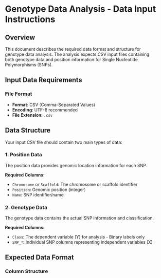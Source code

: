 # Genotype Data Analysis - Data Input Instructions

## Overview

This document describes the required data format and structure for genotype data analysis. The analysis expects CSV input files containing both genotype data and position information for Single Nucleotide Polymorphisms (SNPs).

## Input Data Requirements

### File Format
- **Format**: CSV (Comma-Separated Values)
- **Encoding**: UTF-8 recommended
- **File Extension**: `.csv`

## Data Structure

Your input CSV file should contain two main types of data:

### 1. Position Data
The position data provides genomic location information for each SNP.

**Required Columns:**
- `Chromosome` or `Scaffold`: The chromosome or scaffold identifier
- `Position`: Genomic position (integer)
- `Name`: SNP identifier/name

### 2. Genotype Data
The genotype data contains the actual SNP information and classification.

**Required Columns:**
- `Class`: The dependent variable (Y) for analysis - Binary labels only
- `SNP_*`: Individual SNP columns representing independent variables (X)

## Expected Data Format

### Column Structure